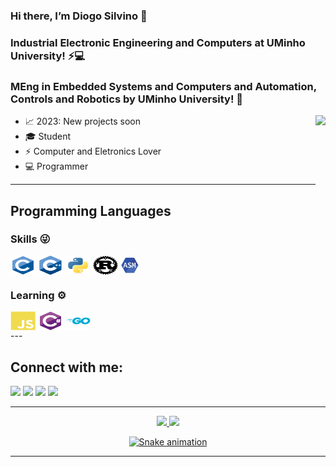 ### Hi there, I’m Diogo Silvino 👋
### Industrial Electronic Engineering and Computers at UMinho University! ⚡💻
### MEng in Embedded Systems and Computers and Automation, Controls and Robotics by UMinho University! 🤖

<img align="right"  height="380" src="https://cdn.discordapp.com/attachments/654349154545434647/948268965191364678/code-coding.gif">

- 📈 2023: New projects soon
- 🎓 Student
- ⚡ Computer and Eletronics Lover
- 💻 Programmer 

---

## Programming Languages 

### Skills 😜
<div style="display: inline_block">
  <img align="center" height="30" width="40" src="https://raw.githubusercontent.com/devicons/devicon/master/icons/c/c-original.svg">
  <img align="center" height="30" width="40" src="https://raw.githubusercontent.com/devicons/devicon/master/icons/cplusplus/cplusplus-original.svg">
  <img align="center" height="30" width="40" src="https://raw.githubusercontent.com/devicons/devicon/master/icons/python/python-original.svg">
  <img align="center" height="30" width="40" 
src="https://github.com/devicons/devicon/blob/master/icons/rust/rust-plain.svg">
  <img align="center" height="26" width="30" src="https://github.com/DiogoRoseira/DiogoRoseira/blob/main/Icon/asm.png">
</div>

### Learning ⚙
<div style="display: inline_block">
  <img align="center" height="30" width="40" src="https://github.com/devicons/devicon/blob/master/icons/javascript/javascript-plain.svg">
  <img align="center" height="30" width="40" src="https://github.com/devicons/devicon/blob/master/icons/csharp/csharp-original.svg">
  <img align="center" height="30" width="40" src="https://github.com/devicons/devicon/blob/master/icons/go/go-original-wordmark.svg">
</div>
---

## Connect with me:

 <a href="https://www.instagram.com/diogo_roseira/" target="_blank"><img src="https://img.shields.io/badge/<Instagram>-%23E4405F.svg?style=for-the-badge&logo=Instagram&logoColor=white" target="_blank"></a>
 <a href="https://www.facebook.com/diogo.roseira.98" target="_blank"><img src="https://img.shields.io/badge/Facebook-%231877F2.svg?style=for-the-badge&logo=Facebook&logoColor=white" target="_blank"></a>
 <a href="mailto:diogo.roseira.sil@gmail.com" target="_blank"><img src="https://img.shields.io/badge/Gmail-D14836?style=for-the-badge&logo=gmail&logoColor=white" target="_blank"></a>
 <a href="https://www.linkedin.com/in/diogo-roseira-13b62b212/" target="_blank"><img src="https://img.shields.io/badge/linkedin-%230077B5.svg?style=for-the-badge&logo=linkedin&logoColor=white" target="_blank"></a>
  
---

<div align="center">
  
 <a href="https://github.com/DiogoRoseira">
  <img height="180em" src="https://github-readme-stats.vercel.app/api?username=DiogoRoseira&show_icons=true&theme=dark&include_all_commits=true&count_private=true"/>
  <img height="80em" src="https://github-readme-stats.vercel.app/api/top-langs/?username=DiogoRoseira&layout=compact&langs_count=7&theme=dark"/>
  
  ![Snake animation](https://github.com/DiogoRoseira/DiogoRoseira/blob/output/github-contribution-grid-snake.svg)
 
</div>

---
